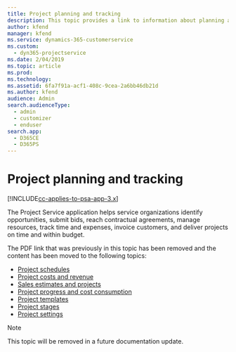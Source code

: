 ```yaml
---
title: Project planning and tracking
description: This topic provides a link to information about planning and tracking in Project Service Automation.
author: kfend
manager: kfend
ms.service: dynamics-365-customerservice
ms.custom: 
  - dyn365-projectservice
ms.date: 2/04/2019
ms.topic: article
ms.prod: 
ms.technology: 
ms.assetid: 6fa7f91a-acf1-408c-9cea-2a6bb46db21d
ms.author: kfend
audience: Admin
search.audienceType: 
  - admin
  - customizer
  - enduser
search.app: 
  - D365CE
  - D365PS
---
```

# Project planning and tracking

[!INCLUDE[cc-applies-to-psa-app-3.x](../../includes/cc-applies-to-psa-app-3x.md)]

The Project Service application helps service organizations identify opportunities, submit bids, reach contractual agreements, manage resources, track time and expenses, invoice customers, and deliver projects on time and within budget. 

The PDF link that was previously in this topic has been removed and the content has been moved to the following topics:

- [Project schedules](../project-creating.md)
- [Project costs and revenue](../project-estimating.md)
- [Sales estimates and projects](../project-leveraging.md)
- [Project progress and cost consumption](../project-tracking.md)
- [Project templates](../project-templates.md)
- [Project stages](../project-stages.md)
- [Project settings](../project-settings.md)

> [!NOTE]
> This topic will be removed in a future documentation update. 
